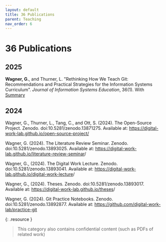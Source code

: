 ```yaml
---
layout: default
title: 36 Publications
parent: Teaching
nav_order: 6
---
```


# 36 Publications

## 2025

<div class="references">
 <p><b>Wagner, G.</b>, and Thurner, L. "Rethinking How We Teach Git: Recommendations and Practical Strategies for the Information Systems Curriculum". <i>Journal of Information Systems Education</i>, 36(1). With <a href="https://digital-work-lab.github.io/rethink-git-teaching/" target="_blank">Summary</a></p>
</div>

## 2024

<div class="references">

<p>Wagner, G., Thurner, L., Tang, C., and Ott, S. (2024). The Open-Source Project. Zenodo. doi:10.5281/zenodo.13871275. Available at: <a href="https://digital-work-lab.github.io/open-source-project/" target="_blank">https://digital-work-lab.github.io/open-source-project/</a></p>

<p>Wagner, G. (2024). The Literature Review Seminar. Zenodo. doi:10.5281/zenodo.13893025. Available at: <a href="https://digital-work-lab.github.io/literature-review-seminar" target="_blank">https://digital-work-lab.github.io/literature-review-seminar</a>/</p>

<p>Wagner, G., (2024). The Digital Work Lecture. Zenodo. doi:10.5281/zenodo.13893041. Available at: <a href="https://digital-work-lab.github.io/digital-work-lecture" target="_blank">https://digital-work-lab.github.io/digital-work-lecture</a>/</p>

<p>Wagner, G., (2024). Theses. Zenodo. doi:10.5281/zenodo.13893017. Available at: <a href="https://digital-work-lab.github.io/theses" target="_blank">https://digital-work-lab.github.io/theses</a>/</p>

<p>Wagner, G. (2024). Git Practice Notebooks. Zenodo. doi:10.5281/zenodo.13892877. Available at: <a href="https://github.com/digital-work-lab/practice-git" target="_blank">https://github.com/digital-work-lab/practice-git</a></p>

</div>


{: .resource } 
>  This category also contains confidential content (such as PDFs of related work) 
